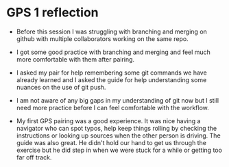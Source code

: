 # GPS 1 reflection

* Before this session I was struggling with branching and merging on github with multiple collaborators working on the same repo.

* I got some good practice with branching and merging and feel much more comfortable with them after pairing.

* I asked my pair for help remembering some git commands we have already learned and I asked the guide for help understanding some nuances on the use of git push. 

* I am not aware of any big gaps in my understanding of git now but I still need more practice before I can feel comfortable with the workflow. 

* My first GPS pairing was a good experience. It was nice having a navigator who can spot typos, help keep things rolling by checking the instructions or looking up sources when the other person is driving. The guide was also great. He didn't hold our hand to get us through the exercise but he did step in when we were stuck for a while or getting too far off track. 